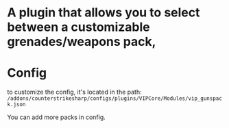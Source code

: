 # A plugin that allows you to select between a customizable grenades/weapons pack,

# Config

to customize the config, it's located in the path: `/addons/counterstrikesharp/configs/plugins/VIPCore/Modules/vip_gunspack.json`

You can add more packs in config.
